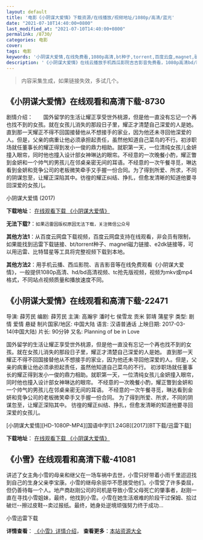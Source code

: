 ```yaml
---
layout: default
title: '电影《小阴谋大爱情》下载资源/在线播放/视频地址/1080p/高清/蓝光'
date: "2021-07-10T14:40:00+0800"
last_modified_at: "2021-07-10T14:40:00+0800"
permalink: /8730/
categories: 电影
cover:
tags: 电影
keywords: '小阴谋大爱情,在线免费看,1080p高清,bt种子,torrent,百度云盘,magnet,磁力链,迅雷下载资源'
description: '《小阴谋大爱情》在线云播放手机西瓜影院吉吉影音免费看，1080p高清bd/hd未删减完整版和tc抢先枪版，mkv/mp4格式，附带bt/torrent种子、magnet/磁力链、百度云盘、网盘资源迅雷下载链接'
---
```


>内容采集生成，如果链接失效，多试几个。


## 《小阴谋大爱情》在线观看和高清下载-8730

剧情介绍：　　国外留学的生活让耀正享受世外桃源，但是他一直没有忘记一个再也找不到的女孩。就在女孩儿消失的那段日子里，耀正才清楚自己深爱的人是她。直到那一天耀正不得不回国接替他从不想接手的家业，因为他还未寻回他深爱的人。但是，父亲的病重让他必须承担起责任，虽然他知道自己菜鸟的不行。初涉职场就任董事长的耀正得到发小一俊的鼎力相助。就职第一天，一位清纯女孩儿金妍撞入眼帘，同时他也撞入设计部女神琳达的眼帘。不经意的一次晚餐小酌，耀正瞥到金妍和一个帅气的男孩儿在邻桌亲密无间的耳语。不经意的一次午餐寻觅，琳达看到金妍和竞争公司的老板微笑牵手又手握一份合同。为了得到所爱、所求，不同的阴谋忽至，让耀正深陷其中。彷徨的耀正纠结、挣扎，但愈发清晰的知道他要寻回深爱的女孩儿。


小阴谋大爱情 (2017)

**下载地址**： [在线观看下载 《小阴谋大爱情》](https://www.btbtdy.me/btdy/dy10541.html) 


**无法下载?**：`如果迅雷因版权原因无法下载，关注微信公众号 `

**其他方法1**：从百度云网盘下载视频，百度云网盘支持在线观看，非会员有限制，如果能找到迅雷下载链接、bt/torrent种子、magnet磁力链接、e2dk链接等，可以用迅雷、比特彗星等工具将完整视频下载到本地。

**其他方法2**：用手机云播、西瓜影院、吉吉影音等在线免费观看《小阴谋大爱情》，一般提供1080p高清、hd/bd高清视频、tc抢先版视频，视频为mkv或mp4格式，不同站点视频质量和播放速度不同。


## 《小阴谋大爱情》在线观看和高清下载-22471

导演: 薛芳民 编剧: 薛芳民 主演: 高瀚宇 潘时七 侯雪龙 贡米 郭靖 蒲星宇 类型: 剧情 爱情 悬疑 制片国家/地区: 中国大陆 语言: 汉语普通话 上映日期: 2017-03-14(中国大陆) 片长: 90分钟 又名: Planning of be in Love

国外留学的生活让耀正享受世外桃源，但是他一直没有忘记一个再也找不到的女孩。就在女孩儿消失的那段日子里，耀正才清楚自己深爱的人是她。 直到那一天耀正不得不回国接替他从不想接手的家业，因为他还未寻回他深爱的人。但是，父亲的病重让他必须承担起责任，虽然他知道自己菜鸟的不行。 初涉职场就任董事长的耀正得到发小一俊的鼎力相助。就职第一天，一位清纯女孩儿金妍撞入眼帘，同时他也撞入设计部女神琳达的眼帘。 不经意的一次晚餐小酌，耀正瞥到金妍和一个帅气的男孩儿在邻桌亲密无间的耳语。 不经意的一次午餐寻觅，琳达看到金妍和竞争公司的老板微笑牵手又手握一份合同。 为了得到所爱、所求，不同的阴谋忽至，让耀正深陷其中。 彷徨的耀正纠结、挣扎，但愈发清晰的知道他要寻回深爱的女孩儿。


[小阴谋大爱情][HD-1080P-MP4][国语中字][1.24GB][2017][BT下载/迅雷下载]

**下载地址**： [在线观看下载 《小阴谋大爱情》](https://www.btdx8.com/torrent/planning_of_be_in_love_2017.html) 


## 《小雪》在线观看和高清下载-41081

讲述了女主角小雪的母亲和继父在一场车祸中去世，小雪只好带着小雨千里迢迢找到自己的生身父亲李宝康。小雪的继母余丽华不愿接受他们。小雪受了许多委屈，但仍善待每一个人。地产商赵刚公司的司机是导致小雪父母死亡的肇事者，赵刚一直在寻找小雪姐妹，最终，他找到小雪。小雪在她生活艰难的阶段干过保姆、拾过破烂--擦过皮鞋--卖过报纸。最终，她身处逆境顽强努力终于成功...


小雪迅雷下载

**详情查看**： [《小雪》详情介绍](/movie/41081/)， **查看更多**：[本站资源大全](/movie/t/all/)

